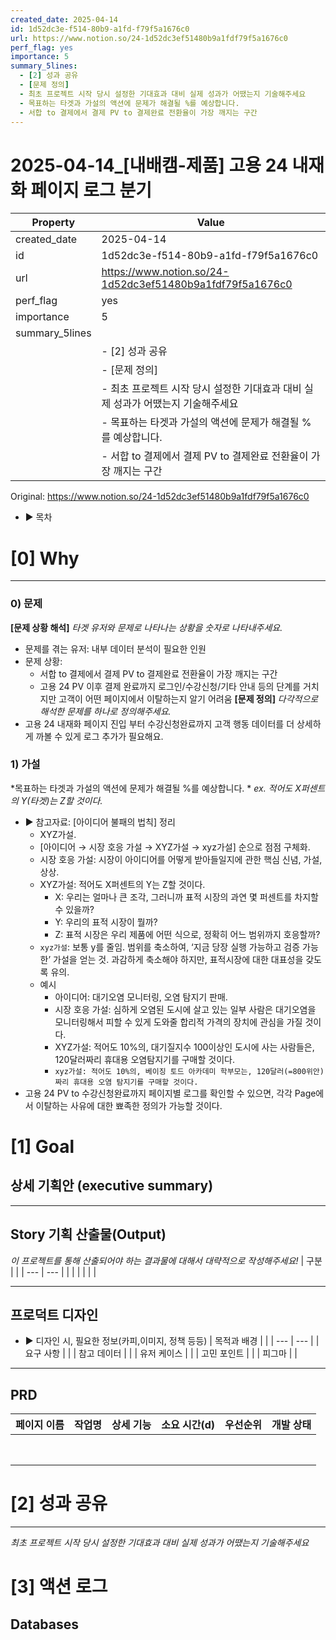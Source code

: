 ```yaml
---
created_date: 2025-04-14
id: 1d52dc3e-f514-80b9-a1fd-f79f5a1676c0
url: https://www.notion.so/24-1d52dc3ef51480b9a1fdf79f5a1676c0
perf_flag: yes
importance: 5
summary_5lines:
  - [2] 성과 공유
  - [문제 정의]
  - 최초 프로젝트 시작 당시 설정한 기대효과 대비 실제 성과가 어땠는지 기술해주세요
  - 목표하는 타겟과 가설의 액션에 문제가 해결될 %를 예상합니다.
  - 서합 to 결제에서 결제 PV to 결제완료 전환율이 가장 깨지는 구간
---
```


# 2025-04-14_[내배캠-제품] 고용 24 내재화 페이지 로그 분기

| Property | Value |
| --- | --- |
| created_date | 2025-04-14 |
| id | 1d52dc3e-f514-80b9-a1fd-f79f5a1676c0 |
| url | https://www.notion.so/24-1d52dc3ef51480b9a1fdf79f5a1676c0 |
| perf_flag | yes |
| importance | 5 |
| summary_5lines | |
|  | - [2] 성과 공유 |
|  | - [문제 정의] |
|  | - 최초 프로젝트 시작 당시 설정한 기대효과 대비 실제 성과가 어땠는지 기술해주세요 |
|  | - 목표하는 타겟과 가설의 액션에 문제가 해결될 %를 예상합니다. |
|  | - 서합 to 결제에서 결제 PV to 결제완료 전환율이 가장 깨지는 구간 |

Original: https://www.notion.so/24-1d52dc3ef51480b9a1fdf79f5a1676c0

- ▶ 목차

# [0] Why

---

### 0) 문제
**[문제 상황 해석]**
*타겟 유저와 문제로 나타나는 상황을 숫자로 나타내주세요.*
- 문제를 겪는 유저: 내부 데이터 분석이 필요한 인원
- 문제 상황: 
  - 서합 to 결제에서 결제 PV to 결제완료 전환율이 가장 깨지는 구간
  - 고용 24 PV 이후 결제 완료까지 로그인/수강신청/기타 안내 등의 단계를 거치지만 고객이 어떤 페이지에서 이탈하는지 알기 어려움
**[문제 정의]**
*다각적으로 해석한 문제를 하나로 정의해주세요.*
- 고용 24 내재화 페이지 진입 부터 수강신청완료까지 고객 행동 데이터를 더 상세하게 까볼 수 있게 로그 추가가 필요해요.

### **1) 가설**
*목표하는 타겟과 가설의 액션에 문제가 해결될 %를 예상합니다. *
*ex. 적어도 X퍼센트의 Y(타겟)는 Z할 것이다.*
- ▶ 참고자료: [아이디어 불패의 법칙] 정리
  - XYZ가설.
  - [아이디어 → 시장 호응 가설 → XYZ가설 → xyz가설] 순으로 점점 구체화.
  - 시장 호응 가설: 시장이 아이디어를 어떻게 받아들일지에 관한 핵심 신념, 가설, 상상. 
  - XYZ가설: 적어도 X퍼센트의 Y는 Z할 것이다. 
    - X: 우리는 얼마나 큰 조각, 그러니까 표적 시장의 과연 몇 퍼센트를 차지할 수 있을까? 
    - Y: 우리의 표적 시장이 뭘까? 
    - Z: 표적 시장은 우리 제품에 어떤 식으로, 정확히 어느 범위까지 호응할까? 
  - `xyz가설`: 보통 y를 줄임. 범위를 축소하여, ‘지금 당장 실행 가능하고 검증 가능한’ 가설을 얻는 것. 과감하게 축소해야 하지만, 표적시장에 대한 대표성을 갖도록 유의.
  - 예시
    - 아이디어: 대기오염 모니터링, 오염 탐지기 판매. 
    - 시장 호응 가설: 심하게 오염된 도시에 살고 있는 일부 사람은 대기오염을 모니터링해서 피할 수 있게 도와줄 합리적 가격의 장치에 관심을 가질 것이다. 
    - XYZ가설: 적어도 10%의, 대기질지수 100이상인 도시에 사는 사람들은, 120달러짜리 휴대용 오염탐지기를 구매할 것이다. 
    - `xyz가설: 적어도 10%의, 베이징 토드 아카데미 학부모는, 120달러(=800위안)짜리 휴대용 오염 탐지기를 구매할 것이다. `
- 고용 24 PV to 수강신청완료까지 페이지별 로그를 확인할 수 있으면, 각각 Page에서 이탈하는 사유에 대한 뾰족한 정의가 가능할 것이다.

# [1] Goal

## 상세 기획안 (executive summary)

---

## Story 기획 산출물(Output)
*이 프로젝트를 통해 산출되어야 하는 결과물에 대해서 대략적으로 작성해주세요!*
| 구분 |  |
| --- | --- |
|  |  |
|  |  |

---

## 프로덕트 디자인
- ▶ 디자인 시, 필요한 정보(카피,이미지, 정책 등등)
| 목적과 배경 |  |
| --- | --- |
| 요구 사항 |  |
| 참고 데이터 |  |
| 유저 케이스 |  |
| 고민 포인트 |  |
| 피그마 |  |

---

## PRD
| **페이지 이름** | **작업명** | **상세 기능** | **소요 시간(d)** | **우선순위** | **개발 상태** |
| --- | --- | --- | --- | --- | --- |
|  |  |  |  |  |  |
|  |  |  |  |  |  |
|  |  |  |  |  |  |
|  |  |  |  |  |  |
|  |  |  |  |  |  |
|  |  |  |  |  |  |
|  |  |  |  |  |  |
|  |  |  |  |  |  |

# [2] 성과 공유

---
*최초 프로젝트 시작 당시 설정한 기대효과 대비 실제 성과가 어땠는지 기술해주세요*

# [3] 액션 로그

## Databases
